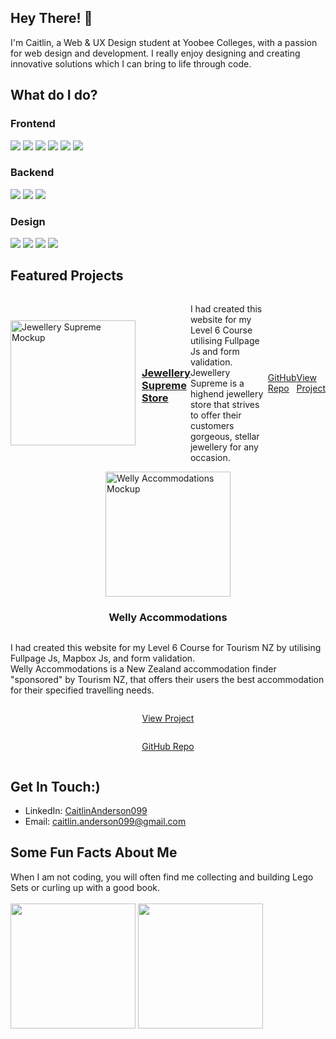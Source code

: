 ## Hey There! :cowboy_hat_face:
I'm Caitlin, a Web & UX Design student at Yoobee Colleges, with a passion for web design and development. I really enjoy designing and creating innovative solutions which I can bring to life through code.

## What do I do?
### Frontend
![](https://img.icons8.com/?size=100&id=20909&format=png&color=000000) 
![](https://img.icons8.com/?size=100&id=21278&format=png&color=000000)
![](https://img.icons8.com/?size=100&id=QBqFNfPPB2Kx&format=png&color=000000)
![](https://img.icons8.com/?size=100&id=PXTY4q2Sq2lG&format=png&color=000000)
![](https://img.icons8.com/?size=100&id=NfbyHexzVEDk&format=png&color=000000)
![](https://img.icons8.com/?size=100&id=dJjTWMogzFzg&format=png&color=000000)
### Backend
![](https://img.icons8.com/?size=100&id=hsPbhkOH4FMe&format=png&color=000000)
![](https://img.icons8.com/?size=100&id=bosfpvRzNOG8&format=png&color=000000)
![](https://img.icons8.com/?size=100&id=WNoJgbzDr3i2&format=png&color=000000)
### Design
![](https://img.icons8.com/?size=100&id=zfHRZ6i1Wg0U&format=png&color=000000)
![](https://img.icons8.com/?size=100&id=13631&format=png&color=000000)
![](https://img.icons8.com/?size=100&id=13675&format=png&color=000000)
![](https://img.icons8.com/?size=100&id=13677&format=png&color=000000)

## Featured Projects

<div style="display: flex; align-items: center; justify-content: center;">
  <img src="https://github.com/user-attachments/assets/3c9ec838-c45e-49fd-a9e9-56f74eaaeab7" alt="Jewellery Supreme Mockup" width="200" style="margin-right: 10px;"/>
    <h3><a href="https://github.com/caitlinanderson099/formative-2.2-single-page-app">Jewellery Supreme Store</a></h3>
    <p> I had created this website for my Level 6 Course utilising Fullpage Js and form validation. <br> Jewellery Supreme is a highend jewellery store that strives to offer their
    customers gorgeous, stellar jewellery for any occasion. </p>
   <p> <a href="https://github.com/caitlinanderson099/formative-2.2-single-page-app"> GitHub Repo </a> </p>
  <p> <a href="https://formative-2-2-single-page-app.vercel.app/"> View Project </a> </p>
</div>

<div style="display: flex; flex-direction: column; align-items: center; justify-content: center;">
  <img src="https://github.com/user-attachments/assets/2de8f70c-1894-4c11-8844-011d142e66cb" alt="Welly Accommodations Mockup" width="200" />
    <h3> Welly Accommodations </h3>
    <p> I had created this website for my Level 6 Course for Tourism NZ by utilising Fullpage Js, Mapbox Js, and form validation. <br> Welly Accommodations is a New Zealand accommodation finder "sponsored" by Tourism NZ, that offers their users the best accommodation for their specified travelling needs. </p>
    <p> <a href="https://summative-2-2-accommodation-finder.vercel.app/"> View Project </a> </p>
    <p> <a href="https://github.com/caitlinanderson099/summative-2.2-accommodation-finder"> GitHub Repo </a></p>
 
</div>
  
## Get In Touch:)
- LinkedIn: [CaitlinAnderson099](https://www.linkedin.com/in/caitlin-anderson-75bb16270/)
- Email: [caitlin.anderson099@gmail.com](mailto:caitlin.anderson099@gmail.com)

## Some Fun Facts About Me
When I am not coding, you will often find me collecting and building Lego Sets or curling up with a good book.
<br> <br>
<img src="https://github.com/user-attachments/assets/d5092941-0a1f-43e3-af7a-2dd481bb098b" alt="" width="200"/>
<img src="https://github.com/user-attachments/assets/94b802fb-0712-47de-ab1a-88a47ede90e3" alt="" width="200"/>
